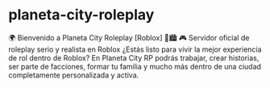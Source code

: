 # planeta-city-roleplay
🌍 Bienvenido a Planeta City Roleplay [Roblox] 🚓🏙️ 🎮 Servidor oficial de roleplay serio y realista en Roblox  ¿Estás listo para vivir la mejor experiencia de rol dentro de Roblox? En Planeta City RP podrás trabajar, crear historias, ser parte de facciones, formar tu familia y mucho más dentro de una ciudad completamente personalizada y activa.
